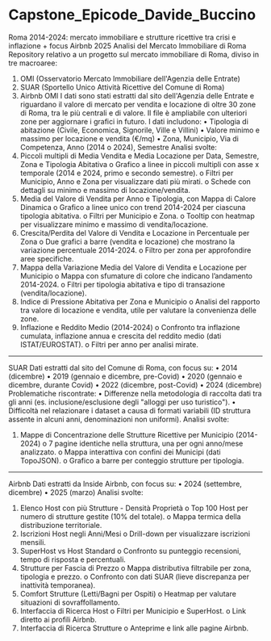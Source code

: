 # Capstone_Epicode_Davide_Buccino
Roma 2014-2024: mercato immobiliare e strutture ricettive tra crisi e inflazione + focus Airbnb 2025
Analisi del Mercato Immobiliare di Roma
Repository relativo a un progetto sul mercato immobiliare di Roma, diviso in tre macroaree:
1.	OMI (Osservatorio Mercato Immobiliare dell'Agenzia delle Entrate)
2.	SUAR (Sportello Unico Attività Ricettive del Comune di Roma)
3.	Airbnb
OMI
I dati sono stati estratti dal sito dell'Agenzia delle Entrate e riguardano il valore di mercato per vendita e locazione di oltre 30 zone di Roma, tra le più centrali e di valore. Il file è ampliabile con ulteriori zone per aggiornare i grafici in futuro.
I dati includono:
•	Tipologia di abitazione (Civile, Economica, Signorile, Ville e Villini)
•	Valore minimo e massimo per locazione e vendita (€/mq)
•	Zona, Municipio, Via di Competenza, Anno (2014 o 2024), Semestre
Analisi svolte:
1.	Piccoli multipli di Media Vendita e Media Locazione per Data, Semestre, Zona e Tipologia Abitativa
o	Grafico a linee in piccoli multipli con asse x temporale (2014 e 2024, primo e secondo semestre).
o	Filtri per Municipio, Anno e Zona per visualizzare dati più mirati.
o	Schede con dettagli su minimo e massimo di locazione/vendita.
2.	Media del Valore di Vendita per Anno e Tipologia, con Mappa di Calore Dinamica
o	Grafico a linee unico con trend 2014-2024 per ciascuna tipologia abitativa.
o	Filtri per Municipio e Zona.
o	Tooltip con heatmap per visualizzare minimo e massimo di vendita/locazione.
3.	Crescita/Perdita del Valore di Vendita e Locazione in Percentuale per Zona
o	Due grafici a barre (vendita e locazione) che mostrano la variazione percentuale 2014-2024.
o	Filtro per zona per approfondire aree specifiche.
4.	Mappa della Variazione Media del Valore di Vendita e Locazione per Municipio
o	Mappa con sfumature di colore che indicano l’andamento 2014-2024.
o	Filtri per tipologia abitativa e tipo di transazione (vendita/locazione).
5.	Indice di Pressione Abitativa per Zona e Municipio
o	Analisi del rapporto tra valore di locazione e vendita, utile per valutare la convenienza delle zone.
6.	Inflazione e Reddito Medio (2014-2024)
o	Confronto tra inflazione cumulata, inflazione annua e crescita del reddito medio (dati ISTAT/EUROSTAT).
o	Filtri per anno per analisi mirate.
________________________________________
SUAR
Dati estratti dal sito del Comune di Roma, con focus su:
•	2014 (dicembre)
•	2019 (gennaio e dicembre, pre-Covid)
•	2020 (gennaio e dicembre, durante Covid)
•	2022 (dicembre, post-Covid)
•	2024 (dicembre)
Problematiche riscontrate:
•	Differenze nella metodologia di raccolta dati tra gli anni (es. inclusione/esclusione degli "alloggi per uso turistico").
•	Difficoltà nel relazionare i dataset a causa di formati variabili (ID struttura assente in alcuni anni, denominazioni non uniformi).
Analisi svolte:
1.	Mappe di Concentrazione delle Strutture Ricettive per Municipio (2014-2024)
o	7 pagine identiche nella struttura, una per ogni anno/mese analizzato.
o	Mappa interattiva con confini dei Municipi (dati TopoJSON).
o	Grafico a barre per conteggio strutture per tipologia.
________________________________________
Airbnb
Dati estratti da Inside Airbnb, con focus su:
•	2024 (settembre, dicembre)
•	2025 (marzo)
Analisi svolte:
1.	Elenco Host con più Strutture - Densità Proprietà
o	Top 100 Host per numero di strutture gestite (10% del totale).
o	Mappa termica della distribuzione territoriale.
2.	Iscrizioni Host negli Anni/Mesi
o	Drill-down per visualizzare iscrizioni mensili.
3.	SuperHost vs Host Standard
o	Confronto su punteggio recensioni, tempo di risposta e percentuali.
4.	Strutture per Fascia di Prezzo
o	Mappa distributiva filtrabile per zona, tipologia e prezzo.
o	Confronto con dati SUAR (lieve discrepanza per inattività temporanea).
5.	Comfort Strutture (Letti/Bagni per Ospiti)
o	Heatmap per valutare situazioni di sovraffollamento.
6.	Interfaccia di Ricerca Host
o	Filtri per Municipio e SuperHost.
o	Link diretto ai profili Airbnb.
7.	Interfaccia di Ricerca Strutture
o	Anteprime e link alle pagine Airbnb.


